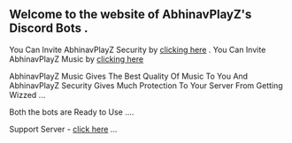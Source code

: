 ## Welcome to the website of AbhinavPlayZ's Discord Bots .

You Can Invite AbhinavPlayZ Security by [clicking here](https://discord.com/api/oauth2/authorize?client_id=934773581349539891&permissions=8&scope=bot) .
You Can Invite AbhinavPlayZ Music by [clicking here](https://discord.com/api/oauth2/authorize?client_id=942714633117110302&permissions=8&scope=bot%20identify%20guilds%20applications.commands&redirect_url=https://abhinavanand2201.github.io/AbhinavPlayZ-Music-Web//api/callback&response_type=code)

AbhinavPlayZ Music Gives The Best Quality Of Music To You And AbhinavPlayZ Security Gives Much Protection To Your Server From Getting Wizzed ...

Both the bots are Ready to Use ....

Support Server - [click here](https://discord.gg/RA9n2yjTMX) ...
